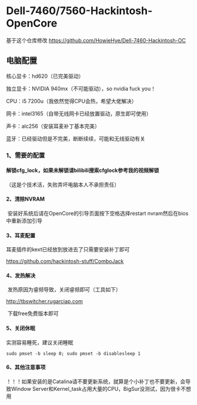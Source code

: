 # Dell-7460/7560-Hackintosh-OpenCore

基于这个仓库修改
https://github.com/HowieHye/Dell-7460-Hackintosh-OC

## 电脑配置

核心显卡：hd620（已完美驱动）

独立显卡：NVIDIA 940mx（不可能驱动），so nvidia fuck you！

CPU：i5 7200u（我依然觉得CPU会热，希望大佬解决）

网卡：intel3165（自带无线网卡已经放置驱动，原生即可使用）

声卡：alc256（安装耳麦补丁基本完美）

蓝牙：已经驱动但是不完美，断断续续，可能和无线驱动有关

### 1、需要的配置

#### 	解锁cfg_lock，如果未解锁请bilibili搜索cfglock参考我的视频解锁

（这是个技术活，失败弄坏电脑本人不承担责任）

#### 2、清除NVRAM

​	安装好系统后请在OpenCore的引导页面按下空格选择restart nvram然后在bios中重新添加引导

#### 3、耳麦配置

耳麦插件的kext已经放到放进去了只需要安装补丁即可

https://github.com/hackintosh-stuff/ComboJack

#### 4、发热解决

​	发热原因为睿频导致，关闭睿频即可（工具如下）

http://tbswitcher.rugarciap.com

​	下载free免费版本即可

#### 5、关闭休眠

实测容易睡死，建议关闭睡眠

```
sudo pmset -b sleep 0; sudo pmset -b disablesleep 1
```



#### 6、其他注意事项

！！！如果安装的是Catalina请不要更新系统，就算是个小补丁也不要更新，会导致Window Server和Kernel_task占用大量的CPU，BigSur没测试，因为很卡不想用
